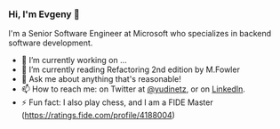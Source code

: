 ### Hi, I'm Evgeny 👋

I'm a Senior Software Engineer at Microsoft who specializes in backend software development.

- 🔭 I’m currently working on ...
- 🌱 I’m currently reading Refactoring 2nd edition by M.Fowler
- 💬 Ask me about anything that's reasonable!
- 📫 How to reach me: on Twitter at [@yudinetz](https://twitter.com/yudinetz), or on [LinkedIn](https://linkedin.com/in/evgenyfedorov2/).
- ⚡ Fun fact: I also play chess, and I am a FIDE Master (https://ratings.fide.com/profile/4188004)
